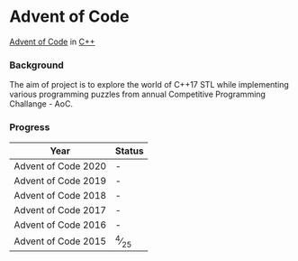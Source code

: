# Advent of Code
[Advent of Code](https://adventofcode.com/) in [C++](https://docs.microsoft.com/en-us/cpp/cpp/cpp-language-reference)

### Background
The aim of project is to explore the world of C++17 STL while implementing various programming puzzles from annual Competitive Programming Challange - AoC.

### Progress

| Year | Status
|:---:|:---|
|Advent of Code 2020 | - |
|Advent of Code 2019 | - |
|Advent of Code 2018 | - |
|Advent of Code 2017 | - |
|Advent of Code 2016 | - |
|Advent of Code 2015 | <sup>4</sup>&frasl;<sub>25</sub> |